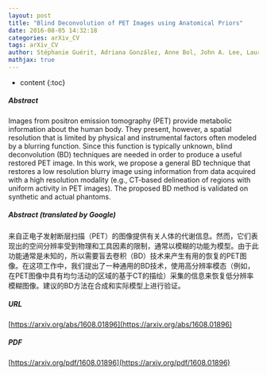 ```yaml
---
layout: post
title: "Blind Deconvolution of PET Images using Anatomical Priors"
date: 2016-08-05 14:32:18
categories: arXiv_CV
tags: arXiv_CV
author: Stéphanie Guérit, Adriana González, Anne Bol, John A. Lee, Laurent Jacques
mathjax: true
---
```


* content
{:toc}

##### Abstract
Images from positron emission tomography (PET) provide metabolic information about the human body. They present, however, a spatial resolution that is limited by physical and instrumental factors often modeled by a blurring function. Since this function is typically unknown, blind deconvolution (BD) techniques are needed in order to produce a useful restored PET image. In this work, we propose a general BD technique that restores a low resolution blurry image using information from data acquired with a high resolution modality (e.g., CT-based delineation of regions with uniform activity in PET images). The proposed BD method is validated on synthetic and actual phantoms.

##### Abstract (translated by Google)
来自正电子发射断层扫描（PET）的图像提供有关人体的代谢信息。然而，它们表现出的空间分辨率受到物理和工具因素的限制，通常以模糊的功能为模型。由于此功能通常是未知的，所以需要盲去卷积（BD）技术来产生有用的恢复的PET图像。在这项工作中，我们提出了一种通用的BD技术，使用高分辨率模态（例如，在PET图像中具有均匀活动的区域的基于CT的描绘）采集的信息来恢复低分辨率模糊图像。建议的BD方法在合成和实际模型上进行验证。

##### URL
[https://arxiv.org/abs/1608.01896](https://arxiv.org/abs/1608.01896)

##### PDF
[https://arxiv.org/pdf/1608.01896](https://arxiv.org/pdf/1608.01896)


